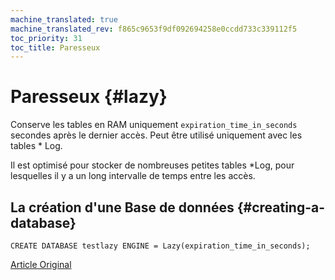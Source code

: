 ```yaml
---
machine_translated: true
machine_translated_rev: f865c9653f9df092694258e0ccdd733c339112f5
toc_priority: 31
toc_title: Paresseux
---
```


# Paresseux {#lazy}

Conserve les tables en RAM uniquement `expiration_time_in_seconds` secondes après le dernier accès. Peut être utilisé uniquement avec les tables \* Log.

Il est optimisé pour stocker de nombreuses petites tables \*Log, pour lesquelles il y a un long intervalle de temps entre les accès.

## La création d'une Base de données {#creating-a-database}

    CREATE DATABASE testlazy ENGINE = Lazy(expiration_time_in_seconds);

[Article Original](https://clickhouse.tech/docs/en/database_engines/lazy/) <!--hide-->
